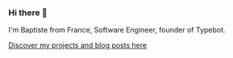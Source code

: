 ### Hi there 👋

I'm Baptiste from France, Software Engineer, founder of Typebot.

[Discover my projects and blog posts here](https://baptistearno.com/)
